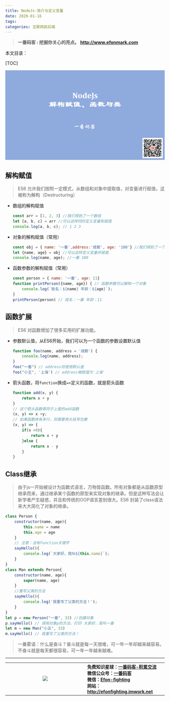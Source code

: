 ```yaml
---
title: NodeJs-简介与定义变量
date: 2020-01-16
tags: 
categories: 互联网前后端
---
```


> **一番码客 : 挖掘你关心的亮点。**
> **http://www.efonmark.com**

本文目录：

[TOC]

![image-20200117082927717](2020-01-16-NodeJs-解构赋值、函数与类/image-20200117082927717.png)

<!--more-->


## 解构赋值

> ES6 允许我们按照一定模式，从数组和对象中提取值，对变量进行赋值，这被称为解构（Destructuring）

- 数组的解构赋值

    ```javascript
    const arr = [1, 2, 3] //我们得到了一个数组
    let [a, b, c] = arr //可以这样同时定义变量和赋值
    console.log(a, b, c); // 1 2 3	
    ```

- 对象的解构赋值（常用）

    ```javascript
    const obj = { name: '一番',address:'成都', age: '100'} //我们得到了一个对象
    let {name, age} = obj //可以这样定义变量并赋值
    console.log(name, age); //一番 100
    ```

- 函数参数的解构赋值（常用）

    ```javascript
    const person = { name: '一番', age: 11}
    function printPerson({name, age}) { // 函数参数可以解构一个对象
        console.log(`姓名：${name} 年龄：${age}`);
    }
    printPerson(person) // 姓名：一番 年龄：11
    ```

    

## 函数扩展

> ES6 对函数增加了很多实用的扩展功能。

- 参数默认值，从ES6开始，我们可以为一个函数的参数设置默认值

    ```javascript
    function foo(name, address = '成都') {
        console.log(name, address);
    }
    foo("一番") // address将使用默认值
    foo("小王", '上海') // address被赋值为'上海'
    ```

- 箭头函数，将`function`换成`=>`定义的函数，就是箭头函数

    ```javascript
    function add(x, y) {
        return x + y
    }
    // 这个箭头函数等同于上面的add函数
    (x, y) => x +y;
    // 如果函数体有多行，则需要用大括号包裹
    (x, y) => {
        if(x >0){
            return x + y
        }else {
            return x - y
        }
    }
    ```



## Class继承

>由于js一开始被设计为函数式语言，万物皆函数。所有对象都是从函数原型继承而来，通过继承某个函数的原型来实现对象的继承。但是这种写法会让新学者产生疑惑，并且和传统的OOP语言差别很大。ES6 封装了class语法来大大简化了对象的继承。

```javascript
class Person {
    constructor(name, age){
        this.name = name
        this.age = age
    }
    // 注意：没有function关键字
    sayHello(){
        console.log(`大家好，我叫${this.name}`);
    }
}
class Man extends Person{
    constructor(name, age){
        super(name, age)
    }
    //重写父类的方法
    sayHello(){
        console.log('我重写了父类的方法！');
    }
}
let p = new Person("一番", 33) //创建对象
p.sayHello() // 调用对象p的方法，打印 大家好，我叫一番
let m = new Man("小五", 33)
m.sayHello() // 我重写了父类的方法！
```



> 一番雾语：什么是奋斗？奋斗就ܼ是每一天很难，可一年一年却越来越容易。不奋斗就ܼ是每݁天都很容易，可一️年一年越来越难。

-------
<table>
<tr>
<td ><center><img src="http://efonfighting.imwork.net/efonmark-blog/readme/guanzhu_1.jpg" width=40%></center></td>
<td width="50%" align=left><b>
    免费知识星球：<a href="http://efonfighting.imwork.net/efonmark-blog/%E7%AE%80%E4%BB%8B/zhishixingqiu1.png">一番码客-积累交流</a><br>
    微信公众号：<a href="http://efonfighting.imwork.net/efonmark-blog/%E7%AE%80%E4%BB%8B/guanzhu_1.jpg">一番码客</a><br>
    微信：<a href="http://efonfighting.imwork.net/efonmark-blog/%E7%AE%80%E4%BB%8B/weixin.jpg">Efon-fighting</a><br>
    网站：<a href="http://efonfighting.imwork.net">http://efonfighting.imwork.net</a><br></b></td>
</tr>
</table>